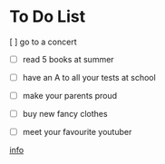 # To Do List

 [ ] go to a concert 
- [ ] read 5 books at summer 
- [ ] have an A to all your tests at school
- [ ] make your parents proud 
- [ ] buy new fancy clothes 
- [ ] meet your favourite youtuber 


[info](https://www.printabletodolist.com/)
